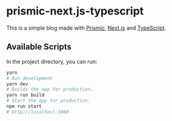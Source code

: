 # prismic-next.js-typescript

This is a simple blog made with [Prismic](https://prismic.io/), [Next.js](https://nextjs.org/) and [TypeScript](https://www.typescriptlang.org/).

## Available Scripts

In the project directory, you can run:

```sh
yarn
# Run development
yarn dev
# Builds the app for production.
yarn run build
# Start the app for production.
npm run start
# http://localhost:3000

```
